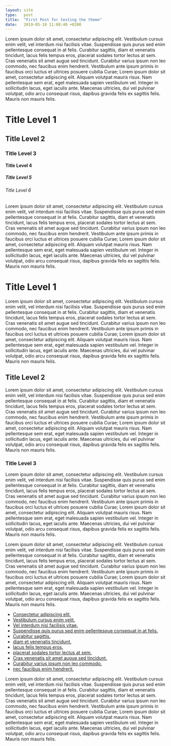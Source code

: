 ```yaml
---
layout: site
type:   post
title:  "First Post for testing the theme"
date:   2019-05-10 11:08:40 +0200
---
```

Lorem ipsum dolor sit amet, consectetur adipiscing elit. Vestibulum cursus enim velit, vel interdum nisi facilisis vitae. Suspendisse quis purus sed enim pellentesque consequat in at felis. Curabitur sagittis, diam et venenatis tincidunt, lacus felis tempus eros, placerat sodales tortor lectus at sem. Cras venenatis sit amet augue sed tincidunt. Curabitur varius ipsum non leo commodo, nec faucibus enim hendrerit. Vestibulum ante ipsum primis in faucibus orci luctus et ultrices posuere cubilia Curae; Lorem ipsum dolor sit amet, consectetur adipiscing elit. Aliquam volutpat mauris risus. Nam pellentesque sem erat, eget malesuada sapien vestibulum vel. Integer in sollicitudin lacus, eget iaculis ante. Maecenas ultricies, dui vel pulvinar volutpat, odio arcu consequat risus, dapibus gravida felis ex sagittis felis. Mauris non mauris felis.

# Title Level 1
## Title Level 2
### Title Level 3
#### Title Level 4
##### Title Level 5
###### Title Level 6

Lorem ipsum dolor sit amet, consectetur adipiscing elit. Vestibulum cursus enim velit, vel interdum nisi facilisis vitae. Suspendisse quis purus sed enim pellentesque consequat in at felis. Curabitur sagittis, diam et venenatis tincidunt, lacus felis tempus eros, placerat sodales tortor lectus at sem. Cras venenatis sit amet augue sed tincidunt. Curabitur varius ipsum non leo commodo, nec faucibus enim hendrerit. Vestibulum ante ipsum primis in faucibus orci luctus et ultrices posuere cubilia Curae; Lorem ipsum dolor sit amet, consectetur adipiscing elit. Aliquam volutpat mauris risus. Nam pellentesque sem erat, eget malesuada sapien vestibulum vel. Integer in sollicitudin lacus, eget iaculis ante. Maecenas ultricies, dui vel pulvinar volutpat, odio arcu consequat risus, dapibus gravida felis ex sagittis felis. Mauris non mauris felis.

# Title Level 1

Lorem ipsum dolor sit amet, consectetur adipiscing elit. Vestibulum cursus enim velit, vel interdum nisi facilisis vitae. Suspendisse quis purus sed enim pellentesque consequat in at felis. Curabitur sagittis, diam et venenatis tincidunt, lacus felis tempus eros, placerat sodales tortor lectus at sem. Cras venenatis sit amet augue sed tincidunt. Curabitur varius ipsum non leo commodo, nec faucibus enim hendrerit. Vestibulum ante ipsum primis in faucibus orci luctus et ultrices posuere cubilia Curae; Lorem ipsum dolor sit amet, consectetur adipiscing elit. Aliquam volutpat mauris risus. Nam pellentesque sem erat, eget malesuada sapien vestibulum vel. Integer in sollicitudin lacus, eget iaculis ante. Maecenas ultricies, dui vel pulvinar volutpat, odio arcu consequat risus, dapibus gravida felis ex sagittis felis. Mauris non mauris felis.

## Title Level 2

Lorem ipsum dolor sit amet, consectetur adipiscing elit. Vestibulum cursus enim velit, vel interdum nisi facilisis vitae. Suspendisse quis purus sed enim pellentesque consequat in at felis. Curabitur sagittis, diam et venenatis tincidunt, lacus felis tempus eros, placerat sodales tortor lectus at sem. Cras venenatis sit amet augue sed tincidunt. Curabitur varius ipsum non leo commodo, nec faucibus enim hendrerit. Vestibulum ante ipsum primis in faucibus orci luctus et ultrices posuere cubilia Curae; Lorem ipsum dolor sit amet, consectetur adipiscing elit. Aliquam volutpat mauris risus. Nam pellentesque sem erat, eget malesuada sapien vestibulum vel. Integer in sollicitudin lacus, eget iaculis ante. Maecenas ultricies, dui vel pulvinar volutpat, odio arcu consequat risus, dapibus gravida felis ex sagittis felis. Mauris non mauris felis.

### Title Level 3

Lorem ipsum dolor sit amet, consectetur adipiscing elit. Vestibulum cursus enim velit, vel interdum nisi facilisis vitae. Suspendisse quis purus sed enim pellentesque consequat in at felis. Curabitur sagittis, diam et venenatis tincidunt, lacus felis tempus eros, placerat sodales tortor lectus at sem. Cras venenatis sit amet augue sed tincidunt. Curabitur varius ipsum non leo commodo, nec faucibus enim hendrerit. Vestibulum ante ipsum primis in faucibus orci luctus et ultrices posuere cubilia Curae; Lorem ipsum dolor sit amet, consectetur adipiscing elit. Aliquam volutpat mauris risus. Nam pellentesque sem erat, eget malesuada sapien vestibulum vel. Integer in sollicitudin lacus, eget iaculis ante. Maecenas ultricies, dui vel pulvinar volutpat, odio arcu consequat risus, dapibus gravida felis ex sagittis felis. Mauris non mauris felis.

Lorem ipsum dolor sit amet, consectetur adipiscing elit. Vestibulum cursus enim velit, vel interdum nisi facilisis vitae. Suspendisse quis purus sed enim pellentesque consequat in at felis. Curabitur sagittis, diam et venenatis tincidunt, lacus felis tempus eros, placerat sodales tortor lectus at sem. Cras venenatis sit amet augue sed tincidunt. Curabitur varius ipsum non leo commodo, nec faucibus enim hendrerit. Vestibulum ante ipsum primis in faucibus orci luctus et ultrices posuere cubilia Curae; Lorem ipsum dolor sit amet, consectetur adipiscing elit. Aliquam volutpat mauris risus. Nam pellentesque sem erat, eget malesuada sapien vestibulum vel. Integer in sollicitudin lacus, eget iaculis ante. Maecenas ultricies, dui vel pulvinar volutpat, odio arcu consequat risus, dapibus gravida felis ex sagittis felis. Mauris non mauris felis.

<ul>
    <li><a href="#">Consectetur adipiscing elit.</a></li>
    <li><a href="#">Vestibulum cursus enim velit.</a></li>
    <li><a href="#">Vel interdum nisi facilisis vitae.</a></li>
    <li><a href="#">Suspendisse quis purus sed enim pellentesque consequat in at felis.</a></li>
    <li><a href="#">Curabitur sagittis.</a></li>
    <li><a href="#">diam et venenatis tincidunt.</a></li>
    <li><a href="#">lacus felis tempus eros.</a></li>
    <li><a href="#">placerat sodales tortor lectus at sem.</a></li>
    <li><a href="#">Cras venenatis sit amet augue sed tincidunt.</a></li>
    <li><a href="#">Curabitur varius ipsum non leo commodo.</a></li>
    <li><a href="#">nec faucibus enim hendrerit.</a></li>
</ul>

Lorem ipsum dolor sit amet, consectetur adipiscing elit. Vestibulum cursus enim velit, vel interdum nisi facilisis vitae. Suspendisse quis purus sed enim pellentesque consequat in at felis. Curabitur sagittis, diam et venenatis tincidunt, lacus felis tempus eros, placerat sodales tortor lectus at sem. Cras venenatis sit amet augue sed tincidunt. Curabitur varius ipsum non leo commodo, nec faucibus enim hendrerit. Vestibulum ante ipsum primis in faucibus orci luctus et ultrices posuere cubilia Curae; Lorem ipsum dolor sit amet, consectetur adipiscing elit. Aliquam volutpat mauris risus. Nam pellentesque sem erat, eget malesuada sapien vestibulum vel. Integer in sollicitudin lacus, eget iaculis ante. Maecenas ultricies, dui vel pulvinar volutpat, odio arcu consequat risus, dapibus gravida felis ex sagittis felis. Mauris non mauris felis.
